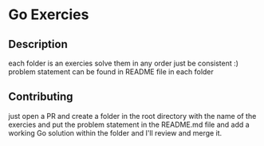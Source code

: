# Go Exercies

## Description

each folder is an exercies
solve them in any order just be consistent :)
problem statement can be found in README file in each folder


## Contributing

just open a PR and create a folder in the root directory with the name of the exercies and put the problem statement in the README.md file and add a working Go solution within the folder and I'll review and merge it. 
